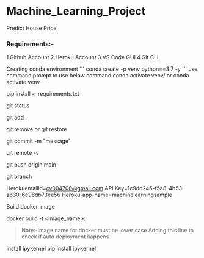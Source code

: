 # Machine_Learning_Project
Predict House Price
### Requirements:-
1.Github Account
2.Heroku Account
3.VS Code GUI
4.Git CLI

Creating conda environment
'''
conda create -p venv python==3.7 -y
'''
use command prompt to use below command
conda activate venv/ or conda activate venv

pip install -r requirements.txt

git status

git add .

git remove or git restore

git commit -m "message"

git remote -v

git push origin main

git branch

Herokuemailid=cv004700@gmail.com
API Key=1c9dd245-f5a8-4b53-ab30-6e98db73ee56
Heroku-app-name=machinelearningsample

Build docker image 

docker build -t <image_name>:<tagname>

>Note:-Image name for docker must be lower case
Adding this line to check if auto deployment happens

Install ipykernel
pip install ipykernel
